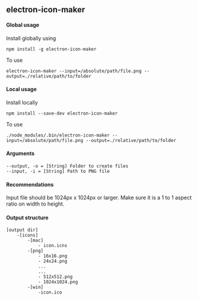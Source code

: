 ## electron-icon-maker

#### Global usage

Install globally using

```
npm install -g electron-icon-maker
```

To use

```
electron-icon-maker --input=/absolute/path/file.png --output=./relative/path/to/folder
```

#### Local usage

Install locally
```
npm install --save-dev electron-icon-maker
```

To use
```
./node_modules/.bin/electron-icon-maker --input=/absolute/path/file.png --output=./relative/path/to/folder
```

#### Arguments

```
--output, -o = [String] Folder to create files
--input, -i = [String] Path to PNG file
```

#### Recommendations
Input file should be 1024px x 1024px or larger. Make sure it is a 1 to 1 aspect ratio on width to height.

#### Output structure
```
[output dir]
    -[icons]
        -[mac]
            - icon.icns
        -[png]
            - 16x16.png
            - 24x24.png
            ...
            ...
            - 512x512.png
            - 1024x1024.png
        -[win]
            -icon.ico
```